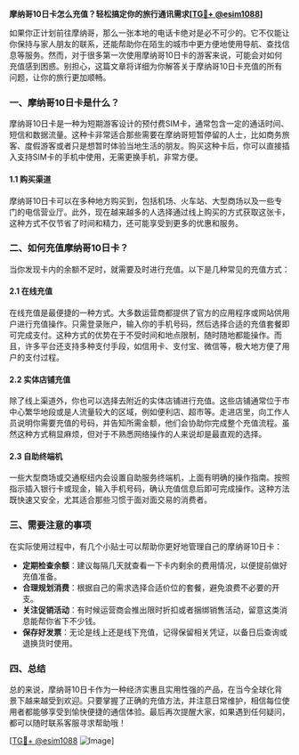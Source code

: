 **摩纳哥10日卡怎么充值？轻松搞定你的旅行通讯需求[[TG💪+ @esim1088](https://t.me/s/esim1088)]**

如果你正计划前往摩纳哥，那么一张本地的电话卡绝对是必不可少的。它不仅能让你保持与家人朋友的联系，还能帮助你在陌生的城市中更方便地使用导航、查找信息等服务。然而，对于很多第一次使用摩纳哥10日卡的游客来说，可能会对如何充值感到困惑。别担心，这篇文章将详细为你解答关于摩纳哥10日卡充值的所有问题，让你的旅行更加顺畅。

### 一、摩纳哥10日卡是什么？

摩纳哥10日卡是一种为短期游客设计的预付费SIM卡，通常包含一定的通话时间、短信和数据流量。这种卡非常适合那些需要在摩纳哥短暂停留的人士，比如商务旅客、度假游客或者只是想暂时体验当地生活的朋友。购买这种卡后，你可以直接插入支持SIM卡的手机中使用，无需更换手机，非常方便。

#### 1.1 购买渠道

摩纳哥10日卡可以在多种地方购买到，包括机场、火车站、大型商场以及一些专门的电信营业厅。此外，现在越来越多的人选择通过线上购买的方式获取这张卡，这种方式不仅节省了时间和精力，还可能享受到更多的优惠和服务。

### 二、如何充值摩纳哥10日卡？

当你发现卡内的余额不足时，就需要及时进行充值。以下是几种常见的充值方式：

#### 2.1 在线充值

在线充值是最便捷的一种方式。大多数运营商都提供了官方的应用程序或网站供用户进行充值操作。只需登录账户，输入你的手机号码，然后选择合适的充值套餐即可完成支付。这种方式的优势在于不受时间和地点限制，随时随地都能操作。而且，许多平台还支持多种支付手段，如信用卡、支付宝、微信等，极大地方便了用户的支付过程。

#### 2.2 实体店铺充值

除了线上渠道外，你也可以选择去附近的实体店铺进行充值。这些店铺通常位于市中心繁华地段或是人流量较大的区域，例如便利店、超市等。走进店里，向工作人员说明你需要充值的号码，并告知所需金额，他们会协助你完成整个充值流程。虽然这种方式稍显麻烦，但对于不熟悉网络操作的人来说却是最直观的选择。

#### 2.3 自助终端机

一些大型商场或交通枢纽内会设置自助服务终端机，上面有明确的操作指南。按照指示插入银行卡或现金，输入手机号码，确认充值信息后即可完成操作。这种方法既快速又安全，尤其适合那些习惯于面对面交易的消费者。

### 三、需要注意的事项

在实际使用过程中，有几个小贴士可以帮助你更好地管理自己的摩纳哥10日卡：

- **定期检查余额**：建议每隔几天就查看一下卡内剩余的费用情况，以便提前做好充值准备。
- **合理规划消费**：根据自己的需求选择合适价位的套餐，避免浪费不必要的开支。
- **关注促销活动**：有时候运营商会推出限时折扣或者捆绑销售活动，留意这类消息能帮你省下不少钱。
- **保存好发票**：无论是线上还是线下充值，记得保留相关凭证，以备日后查询或退换货时使用。

### 四、总结

总的来说，摩纳哥10日卡作为一种经济实惠且实用性强的产品，在当今全球化背景下越来越受到欢迎。只要掌握了正确的充值方法，并注意日常维护，相信每位使用者都能够享受到愉快便捷的通信体验。最后再次提醒大家，如果遇到任何疑问，都可以随时联系客服寻求帮助哦！

[[TG💪+ @esim1088](https://t.me/s/esim1088) ![Image](https://i.postimg.cc/4NQfJmqS/Snipaste-2025-05-13-00-14-12.png)]